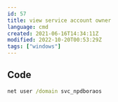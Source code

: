 ```yaml
---
id: 57
title: view service account owner
language: cmd
created: 2021-06-16T14:34:11Z
modified: 2022-10-20T00:53:29Z
tags: ["windows"]
---
```


## Code

```cmd
net user /domain svc_npdboraos
```

<!-- end -->

